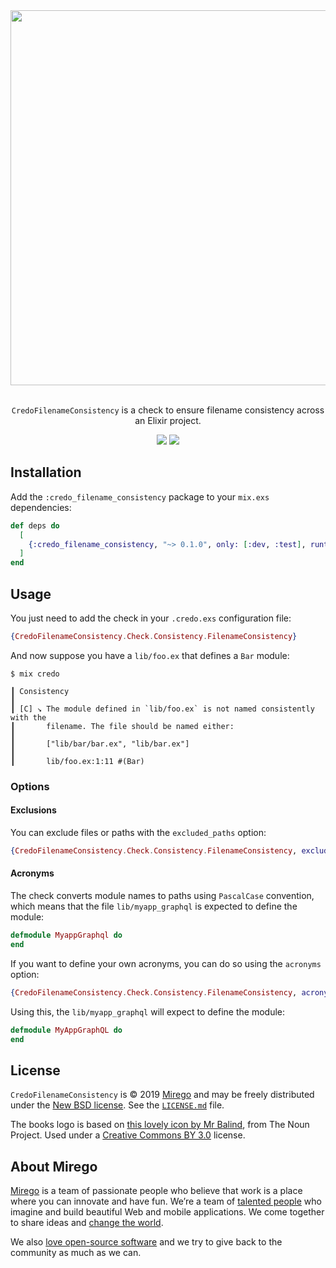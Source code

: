 <div align="center">
  <img src="https://user-images.githubusercontent.com/11348/56435803-b9561e00-62a7-11e9-84f1-76083f72cc59.png" width="600" />
  <p><br /><code>CredoFilenameConsistency</code> is a check to ensure filename consistency across an Elixir project.</p>
  <a href="https://travis-ci.com/mirego/credo_filename_consistency"><img src="https://travis-ci.com/mirego/credo_filename_consistency.svg?branch=master" /></a>
  <a href="https://hex.pm/packages/credo_filename_consistency"><img src="https://img.shields.io/hexpm/v/credo_filename_consistency.svg" /></a>
</div>

## Installation

Add the `:credo_filename_consistency` package to your `mix.exs` dependencies:

```elixir
def deps do
  [
    {:credo_filename_consistency, "~> 0.1.0", only: [:dev, :test], runtime: false}
  ]
end
```

## Usage

You just need to add the check in your `.credo.exs` configuration file:

```elixir
{CredoFilenameConsistency.Check.Consistency.FilenameConsistency}
```

And now suppose you have a `lib/foo.ex` that defines a `Bar` module:

```
$ mix credo

┃ Consistency
┃
┃ [C] ↘ The module defined in `lib/foo.ex` is not named consistently with the
┃       filename. The file should be named either:
┃
┃       ["lib/bar/bar.ex", "lib/bar.ex"]
┃
┃       lib/foo.ex:1:11 #(Bar)
```

### Options

#### Exclusions

You can exclude files or paths with the `excluded_paths` option:

```elixir
{CredoFilenameConsistency.Check.Consistency.FilenameConsistency, excluded_paths: ["test/support", "priv", "rel", "mix.exs"]}
```

#### Acronyms

The check converts module names to paths using `PascalCase` convention, which means that the file `lib/myapp_graphql` is expected to define the module:

```elixir
defmodule MyappGraphql do
end
```

If you want to define your own acronyms, you can do so using the `acronyms` option:

```elixir
{CredoFilenameConsistency.Check.Consistency.FilenameConsistency, acronyms: [{"MyAppGraphQL", "myapp_graphql"}]}
```

Using this, the `lib/myapp_graphql` will expect to define the module:

```elixir
defmodule MyAppGraphQL do
end
```

## License

`CredoFilenameConsistency` is © 2019 [Mirego](https://www.mirego.com) and may be freely distributed under the [New BSD license](http://opensource.org/licenses/BSD-3-Clause). See the [`LICENSE.md`](https://github.com/mirego/credo_filename_consistency/blob/master/LICENSE.md) file.

The books logo is based on [this lovely icon by Mr Balind](https://thenounproject.com/term/books/1247539), from The Noun Project. Used under a [Creative Commons BY 3.0](http://creativecommons.org/licenses/by/3.0/) license.

## About Mirego

[Mirego](https://www.mirego.com) is a team of passionate people who believe that work is a place where you can innovate and have fun. We’re a team of [talented people](https://life.mirego.com) who imagine and build beautiful Web and mobile applications. We come together to share ideas and [change the world](http://www.mirego.org).

We also [love open-source software](https://open.mirego.com) and we try to give back to the community as much as we can.
